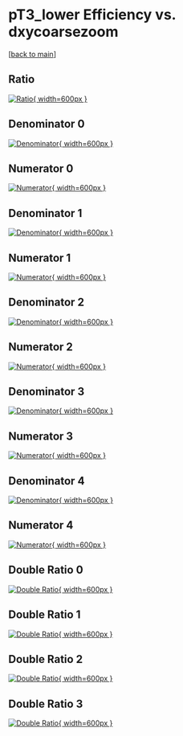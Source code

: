 # pT3_lower Efficiency vs. dxycoarsezoom

[[back to main](./)]



## Ratio

[![Ratio](../mtv/var/pT3_lower_loweta_211_0_eff_dxycoarsezoom.png){ width=600px }](../mtv/var/pT3_lower_loweta_211_0_eff_dxycoarsezoom.pdf)

## Denominator 0

[![Denominator](../mtv/den/pT3_lower_loweta_211_0_eff_dxycoarsezoom_den0.png){ width=600px }](../mtv/den/pT3_lower_loweta_211_0_eff_dxycoarsezoom_den0.pdf)

## Numerator 0

[![Numerator](../mtv/num/pT3_lower_loweta_211_0_eff_dxycoarsezoom_num0.png){ width=600px }](../mtv/num/pT3_lower_loweta_211_0_eff_dxycoarsezoom_num0.pdf)

## Denominator 1

[![Denominator](../mtv/den/pT3_lower_loweta_211_0_eff_dxycoarsezoom_den1.png){ width=600px }](../mtv/den/pT3_lower_loweta_211_0_eff_dxycoarsezoom_den1.pdf)

## Numerator 1

[![Numerator](../mtv/num/pT3_lower_loweta_211_0_eff_dxycoarsezoom_num1.png){ width=600px }](../mtv/num/pT3_lower_loweta_211_0_eff_dxycoarsezoom_num1.pdf)

## Denominator 2

[![Denominator](../mtv/den/pT3_lower_loweta_211_0_eff_dxycoarsezoom_den2.png){ width=600px }](../mtv/den/pT3_lower_loweta_211_0_eff_dxycoarsezoom_den2.pdf)

## Numerator 2

[![Numerator](../mtv/num/pT3_lower_loweta_211_0_eff_dxycoarsezoom_num2.png){ width=600px }](../mtv/num/pT3_lower_loweta_211_0_eff_dxycoarsezoom_num2.pdf)

## Denominator 3

[![Denominator](../mtv/den/pT3_lower_loweta_211_0_eff_dxycoarsezoom_den3.png){ width=600px }](../mtv/den/pT3_lower_loweta_211_0_eff_dxycoarsezoom_den3.pdf)

## Numerator 3

[![Numerator](../mtv/num/pT3_lower_loweta_211_0_eff_dxycoarsezoom_num3.png){ width=600px }](../mtv/num/pT3_lower_loweta_211_0_eff_dxycoarsezoom_num3.pdf)

## Denominator 4

[![Denominator](../mtv/den/pT3_lower_loweta_211_0_eff_dxycoarsezoom_den4.png){ width=600px }](../mtv/den/pT3_lower_loweta_211_0_eff_dxycoarsezoom_den4.pdf)

## Numerator 4

[![Numerator](../mtv/num/pT3_lower_loweta_211_0_eff_dxycoarsezoom_num4.png){ width=600px }](../mtv/num/pT3_lower_loweta_211_0_eff_dxycoarsezoom_num4.pdf)

## Double Ratio 0

[![Double Ratio](../mtv/ratio/pT3_lower_loweta_211_0_eff_dxycoarsezoom_ratio0.png){ width=600px }](../mtv/ratio/pT3_lower_loweta_211_0_eff_dxycoarsezoom_ratio0.pdf)

## Double Ratio 1

[![Double Ratio](../mtv/ratio/pT3_lower_loweta_211_0_eff_dxycoarsezoom_ratio1.png){ width=600px }](../mtv/ratio/pT3_lower_loweta_211_0_eff_dxycoarsezoom_ratio1.pdf)

## Double Ratio 2

[![Double Ratio](../mtv/ratio/pT3_lower_loweta_211_0_eff_dxycoarsezoom_ratio2.png){ width=600px }](../mtv/ratio/pT3_lower_loweta_211_0_eff_dxycoarsezoom_ratio2.pdf)

## Double Ratio 3

[![Double Ratio](../mtv/ratio/pT3_lower_loweta_211_0_eff_dxycoarsezoom_ratio3.png){ width=600px }](../mtv/ratio/pT3_lower_loweta_211_0_eff_dxycoarsezoom_ratio3.pdf)

